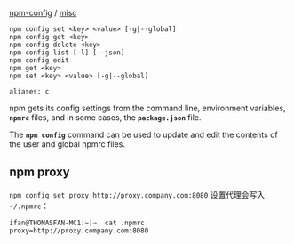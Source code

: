 [npm-config](https://docs.npmjs.com/misc/config)  / [misc](https://docs.npmjs.com/misc/config)  

```shell
npm config set <key> <value> [-g|--global]
npm config get <key>
npm config delete <key>
npm config list [-l] [--json]
npm config edit
npm get <key>
npm set <key> <value> [-g|--global]

aliases: c
```

npm gets its config settings from the command line, environment variables, **`npmrc`** files, and in some cases, the **`package.json`** file.

The **`npm config`** command can be used to update and edit the contents of the user and global npmrc files.

## npm proxy

`npm config set proxy http://proxy.company.com:8080` 设置代理会写入 `~/.npmrc`：

```shell
ifan@THOMASFAN-MC1:~|⇒  cat .npmrc
proxy=http://proxy.company.com:8080
```
